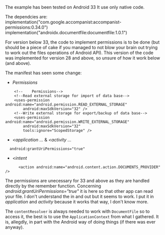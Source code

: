 The example has been tested on Android 33
It use only native code.

The dependcies are:
implementation("com.google.accompanist:accompanist-permissions:0.34.0")
implementation("androidx.documentfile:documentfile:1.0.1")

For version below 33, the code to implement permissions is to be done (but should be a piece of cake if you managed to not blow your brain out trying to work out the files operations of Android API).
This version of the code was implemented for version 28 and above, so unsure of how it work below (and above).

The manifest has seen some change:
- *Permissions*
```
    <!--    Permissions-->
    <!--Read external storage for import of data base-->
    <uses-permission android:name="android.permission.READ_EXTERNAL_STORAGE"
        android:maxSdkVersion="32" />
    <!--Write external storage for export/backup of data base-->
    <uses-permission android:name="android.permission.WRITE_EXTERNAL_STORAGE"
        android:maxSdkVersion="32"
        tools:ignore="ScopedStorage" />
```
- *<application ...* & *<activity ...*
```
  android:grantUriPermissions="true"
```

- *<intent*
```
      <action android:name="android.content.action.DOCUMENTS_PROVIDER" />
```
The permissions are unecessary for 33 and above as they are handled directly by the remember function.
Concerning *android:grantUriPermissions="true"* it is here so that other app can read your file. I don't understand the in and out but it seems to work. I put it in *application* and *activity* because it works that way, I don't know more.

The `contentResolver` is always needed to work with `DocumentFile` so to access it, the best is to use the `ApplicationContext` from what I gathered. It is, allegdly, in part with the Android way of doing things (if there was ever anyway).
